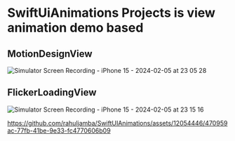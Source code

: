 # SwiftUiAnimations Projects is view animation demo based

## MotionDesignView

![Simulator Screen Recording - iPhone 15 - 2024-02-05 at 23 05 28](https://github.com/rahuljamba/SwiftUIAnimations/assets/12054446/ef83d236-95dc-414c-9f0f-812c34909088)

## FlickerLoadingView

![Simulator Screen Recording - iPhone 15 - 2024-02-05 at 23 15 16](https://github.com/rahuljamba/SwiftUIAnimations/assets/12054446/5ce8705c-012a-419a-8af1-4fd8d82a17c0)


https://github.com/rahuljamba/SwiftUIAnimations/assets/12054446/470959ac-77fb-41be-9e33-fc4770606b09


